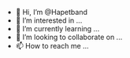 - 👋 Hi, I’m @Hapetband
- 👀 I’m interested in ...
- 🌱 I’m currently learning ...
- 💞️ I’m looking to collaborate on ...
- 📫 How to reach me ...

<!---
Hapetband/Hapetband is a ✨ special ✨ repository because its `README.md` (this file) appears on your GitHub profile.
You can click the Preview link to take a look at your changes.
--->
